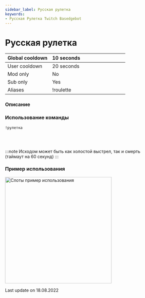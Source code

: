 ```yaml
---
sidebar_label: Русская рулетка
keywords:
- Русская Рулетка Twitch Basedgebot
---
```


# Русская рулетка

| Global cooldown | 10 seconds⠀⠀⠀⠀⠀⠀⠀⠀⠀⠀⠀⠀ |
|:----------------|:-----------------------|
| User cooldown   | 20 seconds             |
| Mod only        | No                     |
| Sub only        | Yes                    |
| Aliases         | !roulette              |

### Описание

### Использование команды

<code>!рулетка</code>

<br/>
<br/>

:::note
Исходом может быть как <underline>холостой выстрел</underline>, так и <underline>смерть</underline> (таймаут на 60 секунд)
:::

### Пример использования

<img src="https://media0.giphy.com/media/ALiaTBAGT2IbvrBsFg/giphy.gif?cid=ecf05e472kwvwzoxyrckho65vra6rc00gdo5allh3ygmnwdv&rid=giphy.gif&ct=g" alt="Слоты пример использования" width="350"/>

<p class="update">Last update on 18.08.2022</p>